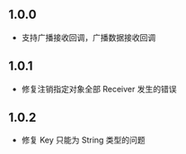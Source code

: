 ## 1.0.0

- 支持广播接收回调，广播数据接收回调

## 1.0.1

- 修复注销指定对象全部 Receiver 发生的错误

## 1.0.2

- 修复 Key 只能为 String 类型的问题
